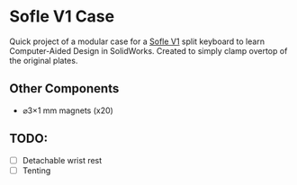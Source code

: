 # Sofle V1 Case

Quick project of a modular case for a [Sofle V1](https://github.com/josefadamcik/SofleKeyboard) split keyboard to learn Computer-Aided Design in SolidWorks. Created to simply clamp overtop of the original plates. 

## Other Components

- ⌀3×1 mm magnets (x20)

## TODO:

- [ ] Detachable wrist rest
- [ ] Tenting